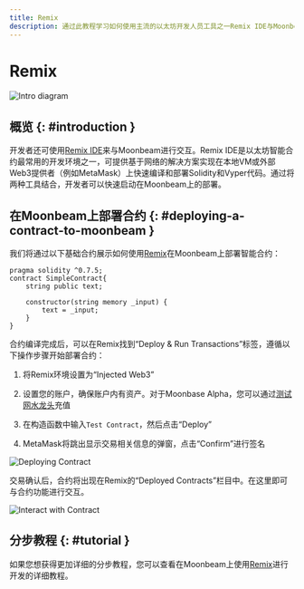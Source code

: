 ```yaml
---
title: Remix
description: 通过此教程学习如何使用主流的以太坊开发人员工具之一Remix IDE与Moonbeam进行交互。
---
```


# Remix

![Intro diagram](/images/integrations/integrations-remix-banner.png)

## 概览 {: #introduction }

开发者还可使用[Remix IDE](https://remix.ethereum.org/)来与Moonbeam进行交互。Remix IDE是以太坊智能合约最常用的开发环境之一，可提供基于网络的解决方案实现在本地VM或外部Web3提供者（例如MetaMask）上快速编译和部署Solidity和Vyper代码。通过将两种工具结合，开发者可以快速启动在Moonbeam上的部署。

## 在Moonbeam上部署合约 {: #deploying-a-contract-to-moonbeam }

我们将通过以下基础合约展示如何使用[Remix](https://remix.ethereum.org/)在Moonbeam上部署智能合约：

```solidity
pragma solidity ^0.7.5;
contract SimpleContract{
    string public text;
    
    constructor(string memory _input) {
        text = _input;
    }
}
```

合约编译完成后，可以在Remix找到“Deploy & Run Transactions”标签，遵循以下操作步骤开始部署合约：

1. 将Remix环境设置为“Injected Web3”

2. 设置您的账户，确保账户内有资产。对于Moonbase Alpha，您可以通过[测试网水龙头](/builders/get-started/moonbase/#discord-mission-control/)充值

3. 在构造函数中输入`Test Contract`，然后点击“Deploy”

4. MetaMask将跳出显示交易相关信息的弹窗，点击“Confirm”进行签名

![Deploying Contract](/images/remix/integrations-remix-1.png)

交易确认后，合约将出现在Remix的“Deployed Contracts”栏目中。在这里即可与合约功能进行交互。

![Interact with Contract](/images/remix/integrations-remix-2.png)

## 分步教程 {: #tutorial }

如果您想获得更加详细的分步教程，您可以查看在Moonbeam上使用[Remix](/builders/interact/remix/)进行开发的详细教程。

